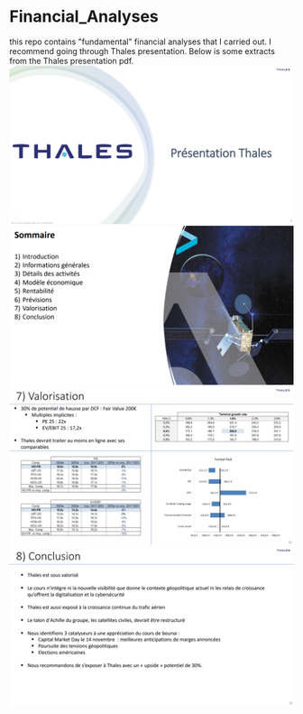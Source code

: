 # Financial_Analyses
this repo contains "fundamental" financial analyses that I carried out. I recommend going through Thales presentation.
Below is some extracts from the Thales presentation pdf.
![Alt text](thales_extract_1.png)
![Alt text](thales_extract_2.png)
![Alt text](thales_extract_3.png)
![Alt text](thales_extract_4.png)
